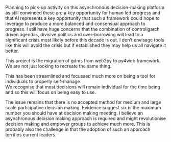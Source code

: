 Planning to pick-up activity on this asynchronous decision-making platform as still convinced these are a key opportunity for human led progress and that AI represents a key opportunity that such a framework could hope to leverage to produce a more balanced and consensual approach to progress.  I still have huge concerns that the combination of controligarch driven agendas, divisive politics and over-borrowing will lead to a significant crisis most likely before this decade is out.  I don’t envisage tools like this will avoid the crisis but if established they may help us all navigate it better.

This project is the migration of gdms from web2py to py4web framework.  
We are not just looking to recreate the same thing.  

This has been streamlined and focussed much more on being a tool for individuals to properly self-manage.  
We recognise that most decisions will remain individual for the time being and so this will focus on being easy to use. 

The issue remains that there is no accepted method for medium and large scale participative decision making.
Evidence suggest six is the maximum number you should have at decision making meeting. 
I believe an asynchronous decision making approach is required and might revolutionise decision making and empower groups
to achieve much more.  This is probably also the challenge in that the adoption of such an approach terrifies current
leaders.
